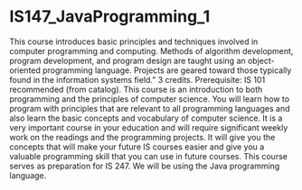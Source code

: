 # IS147_JavaProgramming_1

This course introduces basic principles and techniques involved in computer programming and computing. Methods of algorithm development, program development, and program design are taught using an object-oriented programming language. Projects are geared toward those typically found in the information systems field.” 3 credits. Prerequisite: IS 101 recommended (from catalog). This course is an introduction to both programming and the principles of computer science. You will learn how to program with principles that are relevant to all programming languages and also learn the basic concepts and vocabulary of computer science. It is a very important course in your education and will require significant weekly work on the readings and the programming projects. It will give you the concepts that will make your future IS courses easier and give you a valuable programming skill that you can use in future courses. This course serves as preparation for IS 247. We will be using the Java programming language. 
